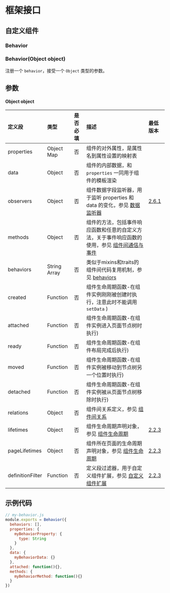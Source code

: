 # 框架接口

## 自定义组件

### Behavior



### Behavior(Object object)

注册一个 `behavior`，接受一个 `Object` 类型的参数。



## 参数

#### Object object

| 定义段           | 类型         | 是否必填 | 描述                                                         | 最低版本                                                     |
| :--------------- | :----------- | :------- | :----------------------------------------------------------- | :----------------------------------------------------------- |
| properties       | Object Map   | 否       | 组件的对外属性，是属性名到属性设置的映射表                   |                                                              |
| data             | Object       | 否       | 组件的内部数据，和 `properties` 一同用于组件的模板渲染       |                                                              |
| observers        | Object       | 否       | 组件数据字段监听器，用于监听 properties 和 data 的变化，参见 [数据监听器](https://developers.weixin.qq.com/miniprogram/dev/framework/custom-component/observer.html) | [2.6.1](https://developers.weixin.qq.com/miniprogram/dev/framework/compatibility.html) |
| methods          | Object       | 否       | 组件的方法，包括事件响应函数和任意的自定义方法，关于事件响应函数的使用，参见 [组件间通信与事件](https://developers.weixin.qq.com/miniprogram/dev/framework/custom-component/events.html) |                                                              |
| behaviors        | String Array | 否       | 类似于mixins和traits的组件间代码复用机制，参见 [behaviors](https://developers.weixin.qq.com/miniprogram/dev/framework/custom-component/behaviors.html) |                                                              |
| created          | Function     | 否       | 组件生命周期函数-在组件实例刚刚被创建时执行，注意此时不能调用 `setData` ) |                                                              |
| attached         | Function     | 否       | 组件生命周期函数-在组件实例进入页面节点树时执行)             |                                                              |
| ready            | Function     | 否       | 组件生命周期函数-在组件布局完成后执行)                       |                                                              |
| moved            | Function     | 否       | 组件生命周期函数-在组件实例被移动到节点树另一个位置时执行)   |                                                              |
| detached         | Function     | 否       | 组件生命周期函数-在组件实例被从页面节点树移除时执行)         |                                                              |
| relations        | Object       | 否       | 组件间关系定义，参见 [组件间关系](https://developers.weixin.qq.com/miniprogram/dev/framework/custom-component/relations.html) |                                                              |
| lifetimes        | Object       | 否       | 组件生命周期声明对象，参见 [组件生命周期](https://developers.weixin.qq.com/miniprogram/dev/framework/custom-component/lifetimes.html) | [2.2.3](https://developers.weixin.qq.com/miniprogram/dev/framework/compatibility.html) |
| pageLifetimes    | Object       | 否       | 组件所在页面的生命周期声明对象，参见 [组件生命周期](https://developers.weixin.qq.com/miniprogram/dev/framework/custom-component/lifetimes.html) | [2.2.3](https://developers.weixin.qq.com/miniprogram/dev/framework/compatibility.html) |
| definitionFilter | Function     | 否       | 定义段过滤器，用于自定义组件扩展，参见 [自定义组件扩展](https://developers.weixin.qq.com/miniprogram/dev/framework/custom-component/extend.html) | [2.2.3](https://developers.weixin.qq.com/miniprogram/dev/framework/compatibility.html) |

## 示例代码

```js
// my-behavior.js
module.exports = Behavior({
  behaviors: [],
  properties: {
    myBehaviorProperty: {
      type: String
    }
  },
  data: {
    myBehaviorData: {}
  },
  attached: function(){},
  methods: {
    myBehaviorMethod: function(){}
  }
})
```